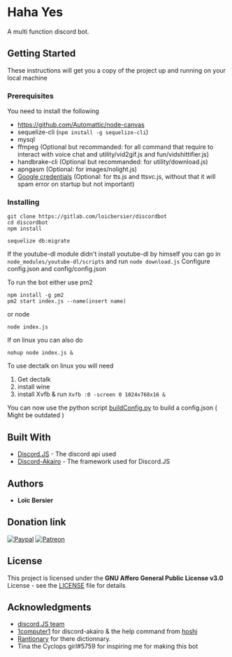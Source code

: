 # Haha Yes

A multi function discord bot.

## Getting Started

These instructions will get you a copy of the project up and running on your local machine

### Prerequisites

You need to install the following


* https://github.com/Automattic/node-canvas
* sequelize-cli (``npm install -g sequelize-cli``)
* mysql
* ffmpeg (Optional but recommanded: for all command that require to interact with voice chat and utility/vid2gif.js and fun/vidshittifier.js)
* handbrake-cli (Optional but recommanded: for utility/download.js)
* apngasm (Optional: for images/nolight.js)
* [Google credentials](https://cloud.google.com/docs/authentication/getting-started) (Optional: for tts.js and ttsvc.js, without that it will spam error on startup but not important)

### Installing
```
git clone https://gitlab.com/loicbersier/discordbot
cd discordbot
npm install

sequelize db:migrate
```

If the youtube-dl module didn't install youtube-dl by himself you can go in ``node_modules/youtube-dl/scripts`` and run ``node download.js``
Configure config.json and config/config.json

To run the bot either use pm2
```
npm install -g pm2
pm2 start index.js --name(insert name)
```
or node
```
node index.js
```
If on linux you can also do
```
nohup node index.js &
```

To use dectalk on linux you will need
1. Get dectalk 
2. install wine
3. install Xvfb & run `Xvfb :0 -screen 0 1024x768x16 &`

You can now use the python script [buildConfig.py](https://gitlab.com/LoicBersier/DiscordBot/blob/master/buildConfig.py) to build a config.json ( Might be outdated )

## Built With

* [Discord.JS](https://github.com/discordjs/discord.js) - The discord api used
* [Discord-Akairo](https://github.com/1Computer1/discord-akairo) - The framework used for Discord.JS

## Authors

* **Loïc Bersier**

## Donation link

[![Paypal](https://www.paypalobjects.com/en_US/CH/i/btn/btn_donateCC_LG.gif)](https://www.paypal.com/paypalme2/supositware/)
[![Patreon](https://c5.patreon.com/external/logo/become_a_patron_button.png)](https://www.patreon.com/bePatron?u=15330358)

## License

This project is licensed under the **GNU Affero General Public License v3.0** License - see the [LICENSE](LICENSE) file for details

## Acknowledgments

* [discord.JS team](https://github.com/discordjs/discord.js)
* [1computer1](https://github.com/1Computer1/) for discord-akairo & the help command from [hoshi](https://github.com/1Computer1/hoshi)
* [Rantionary](https://github.com/RantLang/Rantionary) for there dictionnary.
* Tina the Cyclops girl#5759 for inspiring me for making this bot
